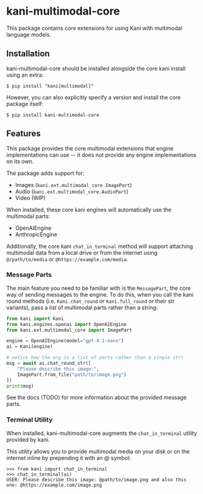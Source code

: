 # kani-multimodal-core

This package contains core extensions for using Kani with multimodal language models.

## Installation

kani-multimodal-core should be installed alongside the core kani install using an extra:

```shell
$ pip install "kani[multimodal]"
```

However, you can also explicitly specify a version and install the core package itself:

```shell
$ pip install kani-multimodal-core
```

## Features

This package provides the core multimodal extensions that engine implementations can use -- it does not provide any
engine implementations on its own.

The package adds support for:

- Images (`kani.ext.multimodal_core.ImagePart`)
- Audio (`kani.ext.multimodal_core.AudioPart`)
- Video (WIP)

When installed, these core kani engines will automatically use the multimodal parts:

- OpenAIEngine
- AnthropicEngine

Additionally, the core kani `chat_in_terminal` method will support attaching multimodal data from a local drive or
from the internet using `@/path/to/media` or `@https://example.com/media`.

### Message Parts

The main feature you need to be familiar with is the `MessagePart`, the core way of sending messages to the engine.
To do this, when you call the kani round methods (i.e. `Kani.chat_round` or `Kani.full_round` or their str variants),
pass a *list* of multimodal parts rather than a string:

```python
from kani import Kani
from kani.engines.openai import OpenAIEngine
from kani.ext.multimodal_core import ImagePart

engine = OpenAIEngine(model="gpt-4.1-nano")
ai = Kani(engine)

# notice how the arg is a list of parts rather than a single str!
msg = await ai.chat_round_str([
    "Please describe this image:",
    ImagePart.from_file("path/to/image.png")
])
print(msg)
```

See the docs (TODO) for more information about the provided message parts.

### Terminal Utility

When installed, kani-multimodal-core augments the `chat_in_terminal` utility provided by kani.

This utility allows you to provide multimodal media on your disk or on the internet inline by prepending it with an
@ symbol:

```pycon
>>> from kani import chat_in_terminal
>>> chat_in_terminal(ai)
USER: Please describe this image: @path/to/image.png and also this one: @https://example.com/image.png
```
